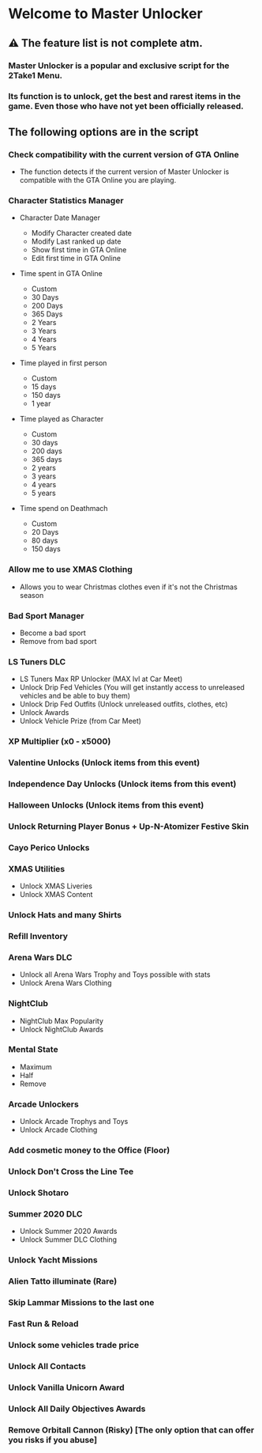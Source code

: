 # Welcome to Master Unlocker

## :warning: The feature list is not complete atm.

### Master Unlocker is a popular and exclusive script for the 2Take1 Menu.
### Its function is to unlock, get the best and rarest items in the game. Even those who have not yet been officially released.

## The following options are in the script

### Check compatibility with the current version of GTA Online
   - The function detects if the current version of Master Unlocker is compatible with the GTA Online you are playing.

### Character Statistics Manager
   - Character Date Manager
      - Modify Character created date
      - Modify Last ranked up date
      - Show first time in GTA Online
      - Edit first time in GTA Online
 
   - Time spent in GTA Online
   
     - Custom
      - 30 Days
      - 200 Days
      - 365 Days
      - 2 Years
      - 3 Years
      - 4 Years
      - 5 Years
      
   - Time played in first person
     - Custom
     - 15 days
     - 150 days
     - 1 year  
 
   - Time played as Character
   
     - Custom
     - 30 days
     - 200 days
     - 365 days
     - 2 years
     - 3 years
     - 4 years
     - 5 years

   - Time spend on Deathmach
   
     - Custom
     - 20 Days
     - 80 days
     - 150 days   
   ### Allow me to use XMAS Clothing
   - Allows you to wear Christmas clothes even if it's not the Christmas season

   ### Bad Sport Manager
   - Become a bad sport
   - Remove from bad sport

   ### LS Tuners DLC
   - LS Tuners Max RP Unlocker (MAX lvl at Car Meet)
   - Unlock Drip Fed Vehicles (You will get instantly access to unreleased vehicles and be able to buy them)
   - Unlock Drip Fed Outfits (Unlock unreleased outfits, clothes, etc)
   - Unlock Awards
   - Unlock Vehicle Prize (from Car Meet)

   ### XP Multiplier (x0 - x5000)

   ### Valentine Unlocks (Unlock items from this event)
   ### Independence Day Unlocks (Unlock items from this event)
   ### Halloween Unlocks (Unlock items from this event)
   ### Unlock Returning Player Bonus + Up-N-Atomizer Festive Skin
   ### Cayo Perico Unlocks
   ### XMAS Utilities
   - Unlock XMAS Liveries
   - Unlock XMAS Content
   ### Unlock Hats and many Shirts
   ### Refill Inventory
   ### Arena Wars DLC
   - Unlock all Arena Wars Trophy and Toys possible with stats
   - Unlock Arena Wars Clothing
   ### NightClub
   - NightClub Max Popularity
   - Unlock NightClub Awards
   ### Mental State
   -  Maximum
   -  Half
   -  Remove
   ### Arcade Unlockers
   -  Unlock Arcade Trophys and Toys
   -  Unlock Arcade Clothing
   ### Add cosmetic money to the Office (Floor)
   ### Unlock Don't Cross the Line Tee
   ### Unlock Shotaro
   ### Summer 2020 DLC
   -  Unlock Summer 2020 Awards
   -  Unlock Summer DLC Clothing
   ### Unlock Yacht Missions
   ### Alien Tatto illuminate (Rare)
   ### Skip Lammar Missions to the last one
   ### Fast Run & Reload
   ### Unlock some vehicles trade price
   ### Unlock All Contacts
   ### Unlock Vanilla Unicorn Award
   ### Unlock All Daily Objectives Awards
   ### Remove Orbitall Cannon (Risky) [The only option that can offer you risks if you abuse]
